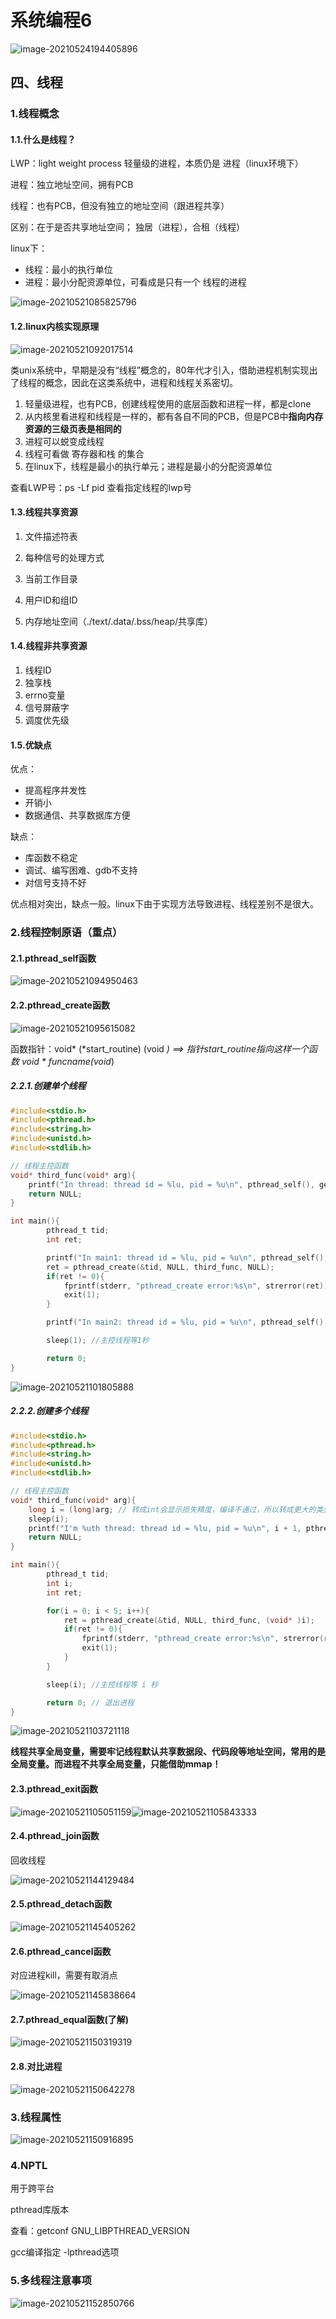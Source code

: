 # 系统编程6

![image-20210524194405896](系统编程6.assets/image-20210524194405896.png)

## 四、线程

### 1.线程概念

#### 1.1.什么是线程？

LWP：light weight process 轻量级的进程，本质仍是 进程（linux环境下）

进程：独立地址空间，拥有PCB

线程：也有PCB，但没有独立的地址空间（跟进程共享）

区别：在于是否共享地址空间； 独居（进程），合租（线程）

linux下：

- 线程：最小的执行单位
- 进程：最小分配资源单位，可看成是只有一个 线程的进程

![image-20210521085825796](系统编程6.assets/image-20210521085825796-1621558707934.png)

#### 1.2.linux内核实现原理

![image-20210521092017514](系统编程6.assets/image-20210521092017514.png)

​	类unix系统中，早期是没有“线程”概念的，80年代才引入，借助进程机制实现出了线程的概念，因此在这类系统中，进程和线程关系密切。

1. 轻量级进程，也有PCB，创建线程使用的底层函数和进程一样，都是clone
2. 从内核里看进程和线程是一样的，都有各自不同的PCB，但是PCB中**指向内存资源的三级页表是相同的**
3. 进程可以蜕变成线程
4. 线程可看做 寄存器和栈 的集合
5. 在linux下，线程是最小的执行单元；进程是最小的分配资源单位

查看LWP号：ps -Lf pid 查看指定线程的lwp号



#### 1.3.线程共享资源

1. 文件描述符表

2. 每种信号的处理方式

3. 当前工作目录

4. 用户ID和组ID

5. 内存地址空间（./text/.data/.bss/heap/共享库）

   

#### 1.4.线程非共享资源

1. 线程ID
2. 独享栈
3. errno变量
4. 信号屏蔽字
5. 调度优先级



#### 1.5.优缺点

优点：

- 提高程序并发性
- 开销小
- 数据通信、共享数据库方便

缺点：

- 库函数不稳定
- 调试、编写困难、gdb不支持
- 对信号支持不好

优点相对突出，缺点一般。linux下由于实现方法导致进程、线程差别不是很大。



### 2.线程控制原语（重点）

#### 2.1.pthread_self函数

![image-20210521094950463](系统编程6.assets/image-20210521094950463.png)



#### 2.2.pthread_create函数

![image-20210521095615082](系统编程6.assets/image-20210521095615082.png)

函数指针：void* (*start_routine) (void *) ==> 指针start_routine指向这样一个函数 void *  funcname(void*)

##### 2.2.1.创建单个线程

```c
#include<stdio.h>
#include<pthread.h>
#include<string.h>
#include<unistd.h>
#include<stdlib.h>

// 线程主控函数
void* third_func(void* arg){
    printf("In thread: thread id = %lu, pid = %u\n", pthread_self(), getpid());
    return NULL;
}

int main(){
        pthread_t tid;
        int ret;

        printf("In main1: thread id = %lu, pid = %u\n", pthread_self(), getpid());
        ret = pthread_create(&tid, NULL, third_func, NULL);
        if(ret != 0){
            fprintf(stderr, "pthread_create error:%s\n", strerror(ret));
            exit(1);
        }

        printf("In main2: thread id = %lu, pid = %u\n", pthread_self(), getpid());

        sleep(1); //主控线程等1秒

        return 0;
}

```

![image-20210521101805888](系统编程6.assets/image-20210521101805888.png)

##### 2.2.2.创建多个线程

```c
#include<stdio.h>
#include<pthread.h>
#include<string.h>
#include<unistd.h>
#include<stdlib.h>

// 线程主控函数
void* third_func(void* arg){
    long i = (long)arg; // 转成int会显示损失精度，编译不通过，所以转成更大的类型来接收
    sleep(i);
    printf("I'm %uth thread: thread id = %lu, pid = %u\n", i + 1, pthread_self(), getpid());
    return NULL;
}

int main(){
        pthread_t tid;
        int i;
        int ret;

        for(i = 0; i < 5; i++){
            ret = pthread_create(&tid, NULL, third_func, (void* )i);
            if(ret != 0){
                fprintf(stderr, "pthread_create error:%s\n", strerror(ret));
                exit(1);
            }
        }

        sleep(i); //主控线程等 i 秒

        return 0; // 退出进程
}

```

![image-20210521103721118](系统编程6.assets/image-20210521103721118.png)



​	**线程共享全局变量，需要牢记线程默认共享数据段、代码段等地址空间，常用的是全局变量。而进程不共享全局变量，只能借助mmap！**

#### 2.3.pthread_exit函数

![image-20210521105051159](系统编程6.assets/image-20210521105051159.png)![image-20210521105843333](系统编程6.assets/image-20210521105843333.png)

#### 2.4.pthread_join函数

回收线程

![image-20210521144129484](系统编程6.assets/image-20210521144129484.png)



#### 2.5.pthread_detach函数

![image-20210521145405262](系统编程6.assets/image-20210521145405262.png)



#### 2.6.pthread_cancel函数

对应进程kill，需要有取消点

![image-20210521145838664](系统编程6.assets/image-20210521145838664.png)



#### 2.7.pthread_equal函数(了解)

![image-20210521150319319](系统编程6.assets/image-20210521150319319.png)



#### 2.8.对比进程

![image-20210521150642278](系统编程6.assets/image-20210521150642278.png)

### 3.线程属性

![image-20210521150916895](系统编程6.assets/image-20210521150916895.png)



### 4.NPTL

用于跨平台

pthread库版本

查看：getconf GNU_LIBPTHREAD_VERSION

gcc编译指定 -lpthread选项

### 5.多线程注意事项

![image-20210521152850766](系统编程6.assets/image-20210521152850766.png)

